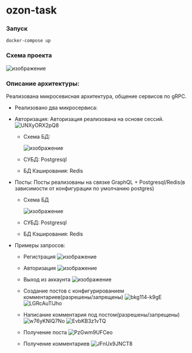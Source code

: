 # ozon-task
### Запуск
```
docker-compose up
```

### Схема проекта
![изображение](https://github.com/JuFnd/ozon-task/assets/109366718/319d945a-f0ab-47ee-8fad-078871b4b602)

### Описание архитектуры:
   Реализована микросевисная архитектура, общение сервисов по gRPC.
   - Реализовано два микросервиса:
     
   - Авторизация:
        Авторизация реализована на основе сессий.
        ![UNXyORX2pQ8](https://github.com/JuFnd/avito-task/assets/109366718/0a8f1eaa-9af5-4eef-bfc2-df2969b1bc46)

        - Схема БД:

          ![изображение](https://github.com/JuFnd/avito-task/assets/109366718/a36e0419-5f02-4d8d-a069-87d5304ffafd)

        - СУБД: Postgresql
        - БД Кэширования: Redis
     
   - Посты:
        Посты реализованы на связке GraphQL + Postgresql/Redis(в зависимости от конфигурации по умолчанию postgres)
        - Схема БД
          
          ![изображение](https://github.com/JuFnd/ozon-task/assets/109366718/2ddaa0ce-ff6f-46d0-99e8-c89d38e4c1b1)

        - СУБД: Postgresql
        - БД Кэширования: Redis

   - Примеры запросов:
     - Регистрация
       ![изображение](https://github.com/JuFnd/ozon-task/assets/109366718/064c2b64-97a3-4e4c-b8a1-47a316d25a20)

     - Авторизация
       ![изображение](https://github.com/JuFnd/ozon-task/assets/109366718/2737acbd-eebc-40e5-ac7f-fe9f17f8a9a6)

     - Выход из аккаунта
       ![изображение](https://github.com/JuFnd/ozon-task/assets/109366718/29320114-ac6d-4b80-a09b-f8e161a3d45a)

     - Создание постов с конфигурированием комментариев(разрешены/запрещены)
     ![bkg114-k9gE](https://github.com/JuFnd/ozon-task/assets/109366718/165b616c-e4a4-4c96-a3cd-89cf8b8e2390)
     ![LGRcAuTlJho](https://github.com/JuFnd/ozon-task/assets/109366718/c3993618-513d-4ca3-9ae0-00460595eaef)

     - Написание комментария под постом(разрешены/запрещены)
     ![w76yKNlQ7No](https://github.com/JuFnd/ozon-task/assets/109366718/c2b780f6-f621-4691-9426-34b51e45dee0)
     ![EvbKB3z1vTQ](https://github.com/JuFnd/ozon-task/assets/109366718/ff30d116-4f6e-4ff0-8050-817d9a1f5cda)

     - Получение поста
     ![PzGwm9UFCeo](https://github.com/JuFnd/ozon-task/assets/109366718/d6b7b22c-5887-4036-b800-8a14c68ab022)

     - Получение комментариев
     ![JFnUx9JNCT8](https://github.com/JuFnd/ozon-task/assets/109366718/c75723c0-a2f0-4c48-a5fa-9133a594e488)






